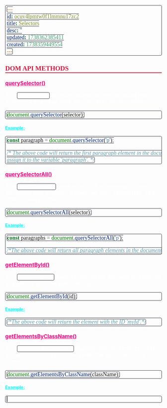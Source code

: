 ```yaml
---
id: ocuv4lpmtw0f1lmmnu17zc2
title: Selectors
desc: ''
updated: 1738362385411
created: 1738359449554
---
```


<!--#region styles-->
<style>
    * {
        font-size: 18px;
    }
    h1 {
        color: red;
        font-weight: bold;
        border-bottom: 2px solid red;
        font-family: 'Algerian';
        text-align: center;
        font-size: 2em;
    }
    h2 {
        color: crimson;
        font-weight: bold;
        font-family: 'Algerian';
        border-bottom: 2px solid crimson;
        font-size: 1.5em;
    }
    h3 {
        color: rgb(255, 0, 127);
        font-weight: bold;
        text-decoration: underline;
        font-size: 1.2em;
        font-size: 1.2em;
    }
    h4 {
        color: rgb(0, 255, 255);
        font-weight: bold;
        text-decoration: underline;
        font-size: 1em;
    }
    h5 {
        color: darkblue;
        font-weight: bold;
        font-style: italic;
        font-size: 0.9em;
    }
    code {
        font-family: 'Cascadia Code';
        border: 1px solid #282a36;
        border-radius: 4px;
        padding: 1px 4px;
    }
    pre {
        font-family: 'Cascadia Code';
        border: 1px solid #282a36;
        border-radius: 4px;
        padding: 1px 4px;
    }
    p {
        font-style: 'Cascadia Code';
        color: white;
    }
    li {
        margin-bottom: 10px;
        font-style: italic;
        font-weight: bold;
        color: orange;
    }
    ul {
        margin-bottom: 10px;
        font-style: italic;
        font-weight: bold;
        color: orange;
    }
    b {
        font-weight: bold;
        color: rgb(255, 0, 0);
    }
    u {
        text-decoration: underline;
        font-weight: bold;
        font-style: italic;
    }
    a {
        color: #98c379;
        text-decoration: none;
    }
    a:hover {
        text-decoration: underline;
    }
    i {
        font-style: italic;
        color: yellow;
    }
    blockquote {
        background: rgba(255, 0, 127, 0.1); /* Light pink background */
        border-left: 5px solid rgb(255, 0, 127); /* Bold pink left border */
        padding: 10px 15px;
        margin: 10px 0;
        font-style: italic;
        font-weight: bold;
        color: white;
    }
</style>
<!--#endregion-->

## DOM API METHODS

### querySelector()

The `querySelector()` method returns the first element that matches a specified CSS selector(s) in the document.

```js
document.querySelector(selector);
```

#### Example:

```js
const paragraph = document.querySelector('p');

/* The above code will return the first paragraph element in the document and 
assign it to the variable 'paragraph'. */
```

### querySelectorAll()

The `querySelectorAll()` method returns all elements in the document that matches a specified CSS selector(s), as a static NodeList object.

```js
document.querySelectorAll(selector);
```

#### Example:

```js
const paragraphs = document.querySelectorAll('p');

/*The above code will return all paragraph elements in the document and assign them to the variable 'paragraphs'.*/
```

### getElementById()

The `getElementById()` method returns the element that has the ID attribute with the specified value.

```js
document.getElementById(id);
```

#### Example:

```js
/*The above code will return the element with the ID 'myId'.*/
```

### getElementsByClassName()

The `getElementsByClassName()` method returns a collection of all elements in the document with the specified class name.

```js
document.getElementsByClassName(className);
```

#### Example:

```js

```
